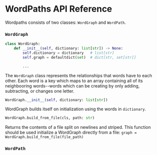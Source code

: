 # WordPaths API Reference #


Wordpaths consists of two classes: `WordGraph` and `WordPath`.

### `WordGraph` ###

```py
class WordGraph:
    def __init__(self, dictionary: list[str]) -> None:
        self.dictionary = dictionary   # list[str]
        self.graph = defaultdict(set)  # dict[str, set[str]]

        ...
```

The `WordGraph` class represents the relationships that words have to each other. Each word is a key which maps to an array containing all of its neighbooring words--words which can be creating by only adding, subtracting, or changes one letter.

```py
WordGraph.__init__(self, dictionary: list[str])
```

WordGraph builds itself on initialization using the words in `dictionary`.

```py
WordGraph.build_from_file(cls, path: str)
```

Returns the contents of a file split on newlines and striped. This function should be used initialize a WordGraph directly from a file:
`graph = WordGraph.build_from_file(file_path)`



### `WordPath` ###
